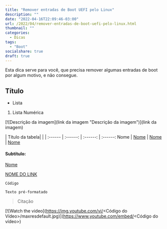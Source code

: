```yaml
---
title: "Remover entradas de Boot UEFI pelo Linux"
description: ""
date: "2022-04-16T22:09:46-03:00"
url: /2022/04/remover-entradas-de-boot-uefi-pelo-linux.html
thumbnail: ""
categories:
  - Dicas 
tags:
  - "Boot"
socialshare: true
draft: true
---
```

Esta dica serve para você, que precisa remover algumas entradas de boot por algum motivo, e não consegue.
<!--more-->

## Título

*   Lista
1.  Lista Numérica

[![Descrição da imagem](link da imagem "Descrição da imagem")](link da imagem)

| Título da tabela| | |
:------ | :------: | :------: | :------:
 Nome | [ Nome](Link) | [ Nome](Link) | [ Nome](Link)

#### Subtítulo:
  
[ Nome](Link) 

<a href="LINK" target="_blank">NOME DO LINK</a>


`Código`

~~~
Texto pré-formatado
~~~ 
>Citação


[![Watch the video](https://img.youtube.com/vi/<Código do Vídeo>/maxresdefault.jpg)](https://www.youtube.com/embed/<Código do vídeo>)
